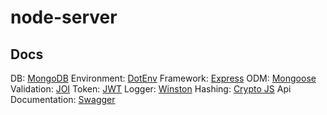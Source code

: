 # node-server

## Docs
DB: <a href="https://cloud.mongodb.com">MongoDB</a>
Environment: <a href="https://www.npmjs.com/package/dotenv">DotEnv</a>
Framework: <a href="https://expressjs.com">Express</a>
ODM: <a href="https://mongoosejs.com">Mongoose</a>
Validation: <a href="https://joi.dev/api/?v=17.4.2">JOI</a>
Token: <a href="https://jwt.io">JWT</a>
Logger: <a href="https://github.com/winstonjs/winston">Winston</a>
Hashing: <a href="https://www.npmjs.com/package/crypto-js">Crypto JS</a>
Api Documentation: <a href="https://swagger.io">Swagger</a>
